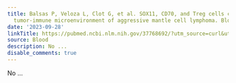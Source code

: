 ```yaml
---
title: Balsas P, Veloza L, Clot G, et al. SOX11, CD70, and Treg cells configure the
  tumor-immune microenvironment of aggressive mantle cell lymphoma. Blood. 2021;138(22):2202-2215
date: '2023-09-28'
linkTitle: https://pubmed.ncbi.nlm.nih.gov/37768692/?utm_source=curl&utm_medium=rss&utm_campaign=journals&utm_content=7603509&fc=None&ff=20230928180658&v=2.17.9.post6+86293ac
source: Blood
description: No ...
disable_comments: true
---
```

No ...
